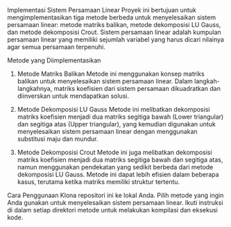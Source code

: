 Implementasi Sistem Persamaan Linear
Proyek ini bertujuan untuk mengimplementasikan tiga metode berbeda untuk menyelesaikan sistem persamaan linear: metode matriks balikan, metode dekomposisi LU Gauss, dan metode dekomposisi Crout. Sistem persamaan linear adalah kumpulan persamaan linear yang memiliki sejumlah variabel yang harus dicari nilainya agar semua persamaan terpenuhi.

Metode yang Diimplementasikan
1. Metode Matriks Balikan
Metode ini menggunakan konsep matriks balikan untuk menyelesaikan sistem persamaan linear. Dalam langkah-langkahnya, matriks koefisien dari sistem persamaan dikuadratkan dan diinverskan untuk mendapatkan solusi.

2. Metode Dekomposisi LU Gauss
Metode ini melibatkan dekomposisi matriks koefisien menjadi dua matriks segitiga bawah (Lower triangular) dan segitiga atas (Upper triangular), yang kemudian digunakan untuk menyelesaikan sistem persamaan linear dengan menggunakan substitusi maju dan mundur.

3. Metode Dekomposisi Crout
Metode ini juga melibatkan dekomposisi matriks koefisien menjadi dua matriks segitiga bawah dan segitiga atas, namun menggunakan pendekatan yang sedikit berbeda dari metode dekomposisi LU Gauss. Metode ini dapat lebih efisien dalam beberapa kasus, terutama ketika matriks memiliki struktur tertentu.

Cara Penggunaan
Klona repositori ini ke lokal Anda.
Pilih metode yang ingin Anda gunakan untuk menyelesaikan sistem persamaan linear.
Ikuti instruksi di dalam setiap direktori metode untuk melakukan kompilasi dan eksekusi kode.

